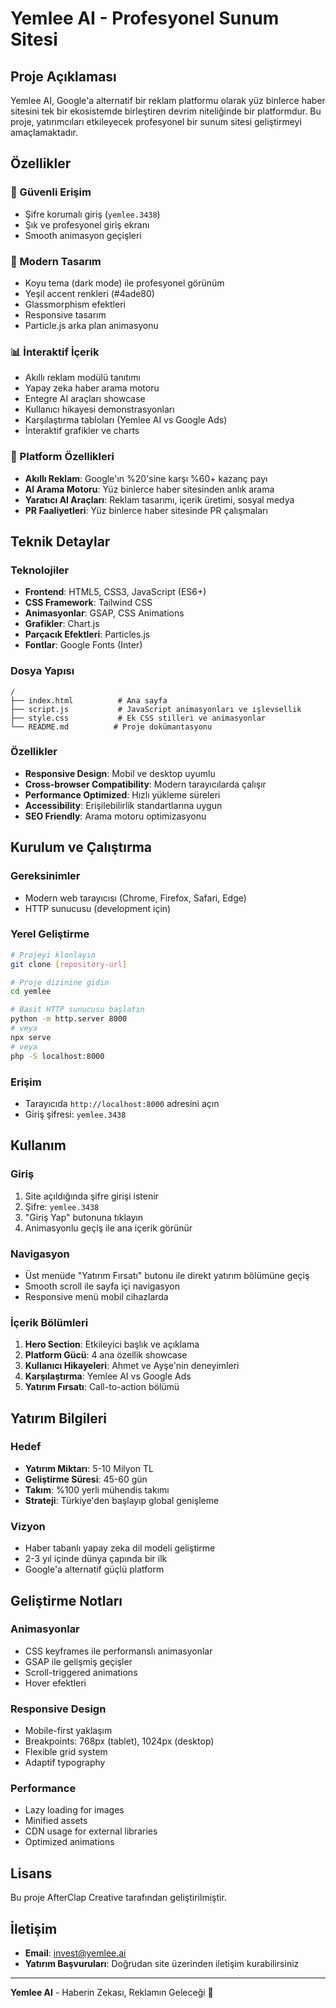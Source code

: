 # Yemlee AI - Profesyonel Sunum Sitesi

## Proje Açıklaması

Yemlee AI, Google'a alternatif bir reklam platformu olarak yüz binlerce haber sitesini tek bir ekosistemde birleştiren devrim niteliğinde bir platformdur. Bu proje, yatırımcıları etkileyecek profesyonel bir sunum sitesi geliştirmeyi amaçlamaktadır.

## Özellikler

### 🔐 Güvenli Erişim
- Şifre korumalı giriş (`yemlee.3438`)
- Şık ve profesyonel giriş ekranı
- Smooth animasyon geçişleri

### 🎨 Modern Tasarım
- Koyu tema (dark mode) ile profesyonel görünüm
- Yeşil accent renkleri (#4ade80)
- Glassmorphism efektleri
- Responsive tasarım
- Particle.js arka plan animasyonu

### 📊 İnteraktif İçerik
- Akıllı reklam modülü tanıtımı
- Yapay zeka haber arama motoru
- Entegre AI araçları showcase
- Kullanıcı hikayesi demonstrasyonları
- Karşılaştırma tabloları (Yemlee AI vs Google Ads)
- İnteraktif grafikler ve charts

### 🚀 Platform Özellikleri
- **Akıllı Reklam**: Google'ın %20'sine karşı %60+ kazanç payı
- **AI Arama Motoru**: Yüz binlerce haber sitesinden anlık arama
- **Yaratıcı AI Araçları**: Reklam tasarımı, içerik üretimi, sosyal medya
- **PR Faaliyetleri**: Yüz binlerce haber sitesinde PR çalışmaları

## Teknik Detaylar

### Teknolojiler
- **Frontend**: HTML5, CSS3, JavaScript (ES6+)
- **CSS Framework**: Tailwind CSS
- **Animasyonlar**: GSAP, CSS Animations
- **Grafikler**: Chart.js
- **Parçacık Efektleri**: Particles.js
- **Fontlar**: Google Fonts (Inter)

### Dosya Yapısı
```
/
├── index.html          # Ana sayfa
├── script.js           # JavaScript animasyonları ve işlevsellik
├── style.css           # Ek CSS stilleri ve animasyonlar
└── README.md          # Proje dokümantasyonu
```

### Özellikler
- **Responsive Design**: Mobil ve desktop uyumlu
- **Cross-browser Compatibility**: Modern tarayıcılarda çalışır
- **Performance Optimized**: Hızlı yükleme süreleri
- **Accessibility**: Erişilebilirlik standartlarına uygun
- **SEO Friendly**: Arama motoru optimizasyonu

## Kurulum ve Çalıştırma

### Gereksinimler
- Modern web tarayıcısı (Chrome, Firefox, Safari, Edge)
- HTTP sunucusu (development için)

### Yerel Geliştirme
```bash
# Projeyi klonlayın
git clone [repository-url]

# Proje dizinine gidin
cd yemlee

# Basit HTTP sunucusu başlatın
python -m http.server 8000
# veya
npx serve
# veya
php -S localhost:8000
```

### Erişim
- Tarayıcıda `http://localhost:8000` adresini açın
- Giriş şifresi: `yemlee.3438`

## Kullanım

### Giriş
1. Site açıldığında şifre girişi istenir
2. Şifre: `yemlee.3438`
3. "Giriş Yap" butonuna tıklayın
4. Animasyonlu geçiş ile ana içerik görünür

### Navigasyon
- Üst menüde "Yatırım Fırsatı" butonu ile direkt yatırım bölümüne geçiş
- Smooth scroll ile sayfa içi navigasyon
- Responsive menü mobil cihazlarda

### İçerik Bölümleri
1. **Hero Section**: Etkileyici başlık ve açıklama
2. **Platform Gücü**: 4 ana özellik showcase
3. **Kullanıcı Hikayeleri**: Ahmet ve Ayşe'nin deneyimleri
4. **Karşılaştırma**: Yemlee AI vs Google Ads
5. **Yatırım Fırsatı**: Call-to-action bölümü

## Yatırım Bilgileri

### Hedef
- **Yatırım Miktarı**: 5-10 Milyon TL
- **Geliştirme Süresi**: 45-60 gün
- **Takım**: %100 yerli mühendis takımı
- **Strateji**: Türkiye'den başlayıp global genişleme

### Vizyon
- Haber tabanlı yapay zeka dil modeli geliştirme
- 2-3 yıl içinde dünya çapında bir ilk
- Google'a alternatif güçlü platform

## Geliştirme Notları

### Animasyonlar
- CSS keyframes ile performanslı animasyonlar
- GSAP ile gelişmiş geçişler
- Scroll-triggered animations
- Hover efektleri

### Responsive Design
- Mobile-first yaklaşım
- Breakpoints: 768px (tablet), 1024px (desktop)
- Flexible grid system
- Adaptif typography

### Performance
- Lazy loading for images
- Minified assets
- CDN usage for external libraries
- Optimized animations

## Lisans
Bu proje AfterClap Creative tarafından geliştirilmiştir.

## İletişim
- **Email**: invest@yemlee.ai
- **Yatırım Başvuruları**: Doğrudan site üzerinden iletişim kurabilirsiniz

---

**Yemlee AI** - Haberin Zekası, Reklamın Geleceği 🚀